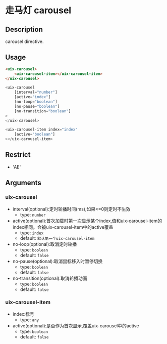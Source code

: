 # 走马灯 carousel
## Description

carousel directive.

## Usage

``` html
<uix-carousel>
    <uix-carousel-item></uix-carousel-item>
</uix-carousel>
```

``` javascript
<uix-carousel
    [interval="number"]
    [active="index"]
    [no-loop="boolean"]
    [no-pause="boolean"]
    [no-transition="boolean"]
>
</uix-carousel>

<uix-carousel-item index="index"
    [active="boolean"]
></uix-carousel-item>
```

## Restrict
- 'AE'

## Arguments

### uix-carousel
- interval(optional):定时轮播时间(ms),如果<=0则定时不生效
    - type: `number`
- active(optional):首次加载时第一次显示某个index,值和uix-carousel-item的index相同。会被uix-carousel-item中的active覆盖
    - type: `index`
    - default: `默认第一个uix-carousel-item`
- no-loop(optional):取消定时轮播
    - type: `boolean`
    - default: `false`
- no-pause(optional):取消鼠标移入时暂停切换
    - type: `boolean`
    - default: `false`
- no-transition(optional):取消轮播动画
    - type: `boolean`
    - default: `false`

### uix-carousel-item
- index:标号
    - type: `any`
- active(optional):是否作为首次显示,覆盖uix-carousel中的active
    - type: `boolean`
    - default: `false`